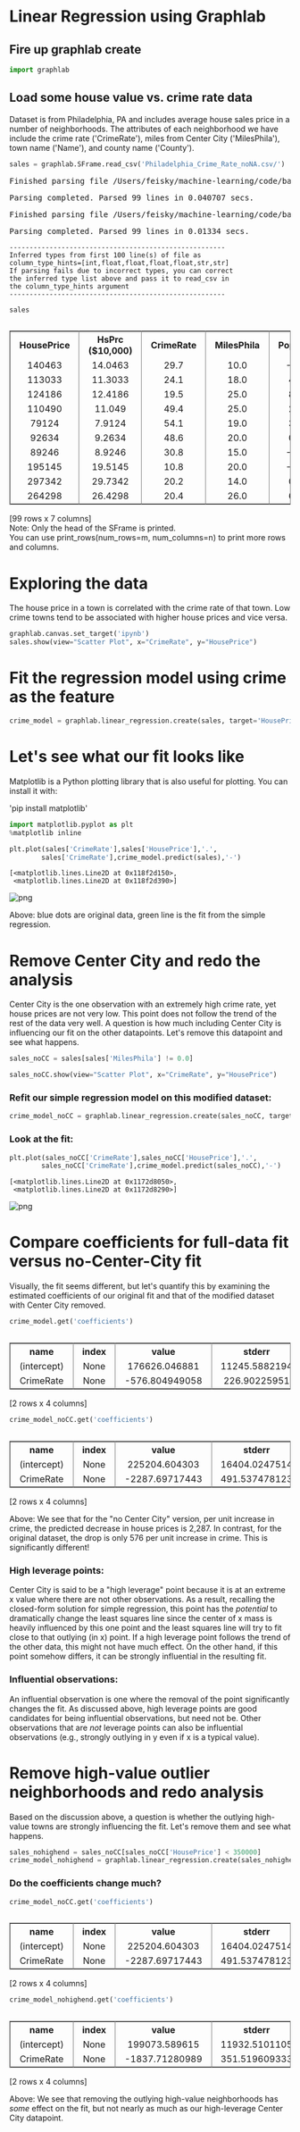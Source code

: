 # Linear Regression using Graphlab

## Fire up graphlab create


```python
import graphlab
```

## Load some house value vs. crime rate data

Dataset is from Philadelphia, PA and includes average house sales price in a number of neighborhoods.  The attributes of each neighborhood we have include the crime rate ('CrimeRate'), miles from Center City ('MilesPhila'), town name ('Name'), and county name ('County').


```python
sales = graphlab.SFrame.read_csv('Philadelphia_Crime_Rate_noNA.csv/')
```


<pre>Finished parsing file /Users/feisky/machine-learning/code/basic-classifiers/Philadelphia_Crime_Rate_noNA.csv</pre>



<pre>Parsing completed. Parsed 99 lines in 0.040707 secs.</pre>



<pre>Finished parsing file /Users/feisky/machine-learning/code/basic-classifiers/Philadelphia_Crime_Rate_noNA.csv</pre>



<pre>Parsing completed. Parsed 99 lines in 0.01334 secs.</pre>


    ------------------------------------------------------
    Inferred types from first 100 line(s) of file as 
    column_type_hints=[int,float,float,float,float,str,str]
    If parsing fails due to incorrect types, you can correct
    the inferred type list above and pass it to read_csv in
    the column_type_hints argument
    ------------------------------------------------------



```python
sales
```




<div style="max-height:1000px;max-width:1500px;overflow:auto;"><table frame="box" rules="cols">
    <tr>
        <th style="padding-left: 1em; padding-right: 1em; text-align: center">HousePrice</th>
        <th style="padding-left: 1em; padding-right: 1em; text-align: center">HsPrc ($10,000)</th>
        <th style="padding-left: 1em; padding-right: 1em; text-align: center">CrimeRate</th>
        <th style="padding-left: 1em; padding-right: 1em; text-align: center">MilesPhila</th>
        <th style="padding-left: 1em; padding-right: 1em; text-align: center">PopChg</th>
        <th style="padding-left: 1em; padding-right: 1em; text-align: center">Name</th>
        <th style="padding-left: 1em; padding-right: 1em; text-align: center">County</th>
    </tr>
    <tr>
        <td style="padding-left: 1em; padding-right: 1em; text-align: center; vertical-align: top">140463</td>
        <td style="padding-left: 1em; padding-right: 1em; text-align: center; vertical-align: top">14.0463</td>
        <td style="padding-left: 1em; padding-right: 1em; text-align: center; vertical-align: top">29.7</td>
        <td style="padding-left: 1em; padding-right: 1em; text-align: center; vertical-align: top">10.0</td>
        <td style="padding-left: 1em; padding-right: 1em; text-align: center; vertical-align: top">-1.0</td>
        <td style="padding-left: 1em; padding-right: 1em; text-align: center; vertical-align: top">Abington</td>
        <td style="padding-left: 1em; padding-right: 1em; text-align: center; vertical-align: top">Montgome</td>
    </tr>
    <tr>
        <td style="padding-left: 1em; padding-right: 1em; text-align: center; vertical-align: top">113033</td>
        <td style="padding-left: 1em; padding-right: 1em; text-align: center; vertical-align: top">11.3033</td>
        <td style="padding-left: 1em; padding-right: 1em; text-align: center; vertical-align: top">24.1</td>
        <td style="padding-left: 1em; padding-right: 1em; text-align: center; vertical-align: top">18.0</td>
        <td style="padding-left: 1em; padding-right: 1em; text-align: center; vertical-align: top">4.0</td>
        <td style="padding-left: 1em; padding-right: 1em; text-align: center; vertical-align: top">Ambler</td>
        <td style="padding-left: 1em; padding-right: 1em; text-align: center; vertical-align: top">Montgome</td>
    </tr>
    <tr>
        <td style="padding-left: 1em; padding-right: 1em; text-align: center; vertical-align: top">124186</td>
        <td style="padding-left: 1em; padding-right: 1em; text-align: center; vertical-align: top">12.4186</td>
        <td style="padding-left: 1em; padding-right: 1em; text-align: center; vertical-align: top">19.5</td>
        <td style="padding-left: 1em; padding-right: 1em; text-align: center; vertical-align: top">25.0</td>
        <td style="padding-left: 1em; padding-right: 1em; text-align: center; vertical-align: top">8.0</td>
        <td style="padding-left: 1em; padding-right: 1em; text-align: center; vertical-align: top">Aston</td>
        <td style="padding-left: 1em; padding-right: 1em; text-align: center; vertical-align: top">Delaware</td>
    </tr>
    <tr>
        <td style="padding-left: 1em; padding-right: 1em; text-align: center; vertical-align: top">110490</td>
        <td style="padding-left: 1em; padding-right: 1em; text-align: center; vertical-align: top">11.049</td>
        <td style="padding-left: 1em; padding-right: 1em; text-align: center; vertical-align: top">49.4</td>
        <td style="padding-left: 1em; padding-right: 1em; text-align: center; vertical-align: top">25.0</td>
        <td style="padding-left: 1em; padding-right: 1em; text-align: center; vertical-align: top">2.7</td>
        <td style="padding-left: 1em; padding-right: 1em; text-align: center; vertical-align: top">Bensalem</td>
        <td style="padding-left: 1em; padding-right: 1em; text-align: center; vertical-align: top">Bucks</td>
    </tr>
    <tr>
        <td style="padding-left: 1em; padding-right: 1em; text-align: center; vertical-align: top">79124</td>
        <td style="padding-left: 1em; padding-right: 1em; text-align: center; vertical-align: top">7.9124</td>
        <td style="padding-left: 1em; padding-right: 1em; text-align: center; vertical-align: top">54.1</td>
        <td style="padding-left: 1em; padding-right: 1em; text-align: center; vertical-align: top">19.0</td>
        <td style="padding-left: 1em; padding-right: 1em; text-align: center; vertical-align: top">3.9</td>
        <td style="padding-left: 1em; padding-right: 1em; text-align: center; vertical-align: top">Bristol B.</td>
        <td style="padding-left: 1em; padding-right: 1em; text-align: center; vertical-align: top">Bucks</td>
    </tr>
    <tr>
        <td style="padding-left: 1em; padding-right: 1em; text-align: center; vertical-align: top">92634</td>
        <td style="padding-left: 1em; padding-right: 1em; text-align: center; vertical-align: top">9.2634</td>
        <td style="padding-left: 1em; padding-right: 1em; text-align: center; vertical-align: top">48.6</td>
        <td style="padding-left: 1em; padding-right: 1em; text-align: center; vertical-align: top">20.0</td>
        <td style="padding-left: 1em; padding-right: 1em; text-align: center; vertical-align: top">0.6</td>
        <td style="padding-left: 1em; padding-right: 1em; text-align: center; vertical-align: top">Bristol T.</td>
        <td style="padding-left: 1em; padding-right: 1em; text-align: center; vertical-align: top">Bucks</td>
    </tr>
    <tr>
        <td style="padding-left: 1em; padding-right: 1em; text-align: center; vertical-align: top">89246</td>
        <td style="padding-left: 1em; padding-right: 1em; text-align: center; vertical-align: top">8.9246</td>
        <td style="padding-left: 1em; padding-right: 1em; text-align: center; vertical-align: top">30.8</td>
        <td style="padding-left: 1em; padding-right: 1em; text-align: center; vertical-align: top">15.0</td>
        <td style="padding-left: 1em; padding-right: 1em; text-align: center; vertical-align: top">-2.6</td>
        <td style="padding-left: 1em; padding-right: 1em; text-align: center; vertical-align: top">Brookhaven</td>
        <td style="padding-left: 1em; padding-right: 1em; text-align: center; vertical-align: top">Delaware</td>
    </tr>
    <tr>
        <td style="padding-left: 1em; padding-right: 1em; text-align: center; vertical-align: top">195145</td>
        <td style="padding-left: 1em; padding-right: 1em; text-align: center; vertical-align: top">19.5145</td>
        <td style="padding-left: 1em; padding-right: 1em; text-align: center; vertical-align: top">10.8</td>
        <td style="padding-left: 1em; padding-right: 1em; text-align: center; vertical-align: top">20.0</td>
        <td style="padding-left: 1em; padding-right: 1em; text-align: center; vertical-align: top">-3.5</td>
        <td style="padding-left: 1em; padding-right: 1em; text-align: center; vertical-align: top">Bryn Athyn</td>
        <td style="padding-left: 1em; padding-right: 1em; text-align: center; vertical-align: top">Montgome</td>
    </tr>
    <tr>
        <td style="padding-left: 1em; padding-right: 1em; text-align: center; vertical-align: top">297342</td>
        <td style="padding-left: 1em; padding-right: 1em; text-align: center; vertical-align: top">29.7342</td>
        <td style="padding-left: 1em; padding-right: 1em; text-align: center; vertical-align: top">20.2</td>
        <td style="padding-left: 1em; padding-right: 1em; text-align: center; vertical-align: top">14.0</td>
        <td style="padding-left: 1em; padding-right: 1em; text-align: center; vertical-align: top">0.6</td>
        <td style="padding-left: 1em; padding-right: 1em; text-align: center; vertical-align: top">Bryn Mawr</td>
        <td style="padding-left: 1em; padding-right: 1em; text-align: center; vertical-align: top">Montgome</td>
    </tr>
    <tr>
        <td style="padding-left: 1em; padding-right: 1em; text-align: center; vertical-align: top">264298</td>
        <td style="padding-left: 1em; padding-right: 1em; text-align: center; vertical-align: top">26.4298</td>
        <td style="padding-left: 1em; padding-right: 1em; text-align: center; vertical-align: top">20.4</td>
        <td style="padding-left: 1em; padding-right: 1em; text-align: center; vertical-align: top">26.0</td>
        <td style="padding-left: 1em; padding-right: 1em; text-align: center; vertical-align: top">6.0</td>
        <td style="padding-left: 1em; padding-right: 1em; text-align: center; vertical-align: top">Buckingham</td>
        <td style="padding-left: 1em; padding-right: 1em; text-align: center; vertical-align: top">Bucks</td>
    </tr>
</table>
[99 rows x 7 columns]<br/>Note: Only the head of the SFrame is printed.<br/>You can use print_rows(num_rows=m, num_columns=n) to print more rows and columns.
</div>



# Exploring the data 

The house price in a town is correlated with the crime rate of that town. Low crime towns tend to be associated with higher house prices and vice versa.


```python
graphlab.canvas.set_target('ipynb')
sales.show(view="Scatter Plot", x="CrimeRate", y="HousePrice")
```



# Fit the regression model using crime as the feature


```python
crime_model = graphlab.linear_regression.create(sales, target='HousePrice', features=['CrimeRate'],validation_set=None,verbose=False)
```

# Let's see what our fit looks like

Matplotlib is a Python plotting library that is also useful for plotting.  You can install it with:

'pip install matplotlib'


```python
import matplotlib.pyplot as plt
%matplotlib inline
```


```python
plt.plot(sales['CrimeRate'],sales['HousePrice'],'.',
        sales['CrimeRate'],crime_model.predict(sales),'-')
```




    [<matplotlib.lines.Line2D at 0x118f2d150>,
     <matplotlib.lines.Line2D at 0x118f2d390>]




![png](output_13_1.png)


Above: blue dots are original data, green line is the fit from the simple regression.

# Remove Center City and redo the analysis

Center City is the one observation with an extremely high crime rate, yet house prices are not very low.  This point does not follow the trend of the rest of the data very well.  A question is how much including Center City is influencing our fit on the other datapoints.  Let's remove this datapoint and see what happens.


```python
sales_noCC = sales[sales['MilesPhila'] != 0.0] 
```


```python
sales_noCC.show(view="Scatter Plot", x="CrimeRate", y="HousePrice")
```



### Refit our simple regression model on this modified dataset:


```python
crime_model_noCC = graphlab.linear_regression.create(sales_noCC, target='HousePrice', features=['CrimeRate'],validation_set=None, verbose=False)
```

### Look at the fit:


```python
plt.plot(sales_noCC['CrimeRate'],sales_noCC['HousePrice'],'.',
        sales_noCC['CrimeRate'],crime_model.predict(sales_noCC),'-')
```




    [<matplotlib.lines.Line2D at 0x1172d8050>,
     <matplotlib.lines.Line2D at 0x1172d8290>]




![png](output_22_1.png)


# Compare coefficients for full-data fit versus no-Center-City fit

Visually, the fit seems different, but let's quantify this by examining the estimated coefficients of our original fit and that of the modified dataset with Center City removed.


```python
crime_model.get('coefficients')
```




<div style="max-height:1000px;max-width:1500px;overflow:auto;"><table frame="box" rules="cols">
    <tr>
        <th style="padding-left: 1em; padding-right: 1em; text-align: center">name</th>
        <th style="padding-left: 1em; padding-right: 1em; text-align: center">index</th>
        <th style="padding-left: 1em; padding-right: 1em; text-align: center">value</th>
        <th style="padding-left: 1em; padding-right: 1em; text-align: center">stderr</th>
    </tr>
    <tr>
        <td style="padding-left: 1em; padding-right: 1em; text-align: center; vertical-align: top">(intercept)</td>
        <td style="padding-left: 1em; padding-right: 1em; text-align: center; vertical-align: top">None</td>
        <td style="padding-left: 1em; padding-right: 1em; text-align: center; vertical-align: top">176626.046881</td>
        <td style="padding-left: 1em; padding-right: 1em; text-align: center; vertical-align: top">11245.5882194</td>
    </tr>
    <tr>
        <td style="padding-left: 1em; padding-right: 1em; text-align: center; vertical-align: top">CrimeRate</td>
        <td style="padding-left: 1em; padding-right: 1em; text-align: center; vertical-align: top">None</td>
        <td style="padding-left: 1em; padding-right: 1em; text-align: center; vertical-align: top">-576.804949058</td>
        <td style="padding-left: 1em; padding-right: 1em; text-align: center; vertical-align: top">226.90225951</td>
    </tr>
</table>
[2 rows x 4 columns]<br/>
</div>




```python
crime_model_noCC.get('coefficients')
```




<div style="max-height:1000px;max-width:1500px;overflow:auto;"><table frame="box" rules="cols">
    <tr>
        <th style="padding-left: 1em; padding-right: 1em; text-align: center">name</th>
        <th style="padding-left: 1em; padding-right: 1em; text-align: center">index</th>
        <th style="padding-left: 1em; padding-right: 1em; text-align: center">value</th>
        <th style="padding-left: 1em; padding-right: 1em; text-align: center">stderr</th>
    </tr>
    <tr>
        <td style="padding-left: 1em; padding-right: 1em; text-align: center; vertical-align: top">(intercept)</td>
        <td style="padding-left: 1em; padding-right: 1em; text-align: center; vertical-align: top">None</td>
        <td style="padding-left: 1em; padding-right: 1em; text-align: center; vertical-align: top">225204.604303</td>
        <td style="padding-left: 1em; padding-right: 1em; text-align: center; vertical-align: top">16404.0247514</td>
    </tr>
    <tr>
        <td style="padding-left: 1em; padding-right: 1em; text-align: center; vertical-align: top">CrimeRate</td>
        <td style="padding-left: 1em; padding-right: 1em; text-align: center; vertical-align: top">None</td>
        <td style="padding-left: 1em; padding-right: 1em; text-align: center; vertical-align: top">-2287.69717443</td>
        <td style="padding-left: 1em; padding-right: 1em; text-align: center; vertical-align: top">491.537478123</td>
    </tr>
</table>
[2 rows x 4 columns]<br/>
</div>



Above: We see that for the "no Center City" version, per unit increase in crime, the predicted decrease in house prices is 2,287.  In contrast, for the original dataset, the drop is only 576 per unit increase in crime.  This is significantly different!

### High leverage points: 
Center City is said to be a "high leverage" point because it is at an extreme x value where there are not other observations.  As a result, recalling the closed-form solution for simple regression, this point has the *potential* to dramatically change the least squares line since the center of x mass is heavily influenced by this one point and the least squares line will try to fit close to that outlying (in x) point.  If a high leverage point follows the trend of the other data, this might not have much effect.  On the other hand, if this point somehow differs, it can be strongly influential in the resulting fit.

### Influential observations:  
An influential observation is one where the removal of the point significantly changes the fit.  As discussed above, high leverage points are good candidates for being influential observations, but need not be.  Other observations that are *not* leverage points can also be influential observations (e.g., strongly outlying in y even if x is a typical value).

# Remove high-value outlier neighborhoods and redo analysis

Based on the discussion above, a question is whether the outlying high-value towns are strongly influencing the fit.  Let's remove them and see what happens.


```python
sales_nohighend = sales_noCC[sales_noCC['HousePrice'] < 350000] 
crime_model_nohighend = graphlab.linear_regression.create(sales_nohighend, target='HousePrice', features=['CrimeRate'],validation_set=None, verbose=False)
```

### Do the coefficients change much?


```python
crime_model_noCC.get('coefficients')
```




<div style="max-height:1000px;max-width:1500px;overflow:auto;"><table frame="box" rules="cols">
    <tr>
        <th style="padding-left: 1em; padding-right: 1em; text-align: center">name</th>
        <th style="padding-left: 1em; padding-right: 1em; text-align: center">index</th>
        <th style="padding-left: 1em; padding-right: 1em; text-align: center">value</th>
        <th style="padding-left: 1em; padding-right: 1em; text-align: center">stderr</th>
    </tr>
    <tr>
        <td style="padding-left: 1em; padding-right: 1em; text-align: center; vertical-align: top">(intercept)</td>
        <td style="padding-left: 1em; padding-right: 1em; text-align: center; vertical-align: top">None</td>
        <td style="padding-left: 1em; padding-right: 1em; text-align: center; vertical-align: top">225204.604303</td>
        <td style="padding-left: 1em; padding-right: 1em; text-align: center; vertical-align: top">16404.0247514</td>
    </tr>
    <tr>
        <td style="padding-left: 1em; padding-right: 1em; text-align: center; vertical-align: top">CrimeRate</td>
        <td style="padding-left: 1em; padding-right: 1em; text-align: center; vertical-align: top">None</td>
        <td style="padding-left: 1em; padding-right: 1em; text-align: center; vertical-align: top">-2287.69717443</td>
        <td style="padding-left: 1em; padding-right: 1em; text-align: center; vertical-align: top">491.537478123</td>
    </tr>
</table>
[2 rows x 4 columns]<br/>
</div>




```python
crime_model_nohighend.get('coefficients')
```




<div style="max-height:1000px;max-width:1500px;overflow:auto;"><table frame="box" rules="cols">
    <tr>
        <th style="padding-left: 1em; padding-right: 1em; text-align: center">name</th>
        <th style="padding-left: 1em; padding-right: 1em; text-align: center">index</th>
        <th style="padding-left: 1em; padding-right: 1em; text-align: center">value</th>
        <th style="padding-left: 1em; padding-right: 1em; text-align: center">stderr</th>
    </tr>
    <tr>
        <td style="padding-left: 1em; padding-right: 1em; text-align: center; vertical-align: top">(intercept)</td>
        <td style="padding-left: 1em; padding-right: 1em; text-align: center; vertical-align: top">None</td>
        <td style="padding-left: 1em; padding-right: 1em; text-align: center; vertical-align: top">199073.589615</td>
        <td style="padding-left: 1em; padding-right: 1em; text-align: center; vertical-align: top">11932.5101105</td>
    </tr>
    <tr>
        <td style="padding-left: 1em; padding-right: 1em; text-align: center; vertical-align: top">CrimeRate</td>
        <td style="padding-left: 1em; padding-right: 1em; text-align: center; vertical-align: top">None</td>
        <td style="padding-left: 1em; padding-right: 1em; text-align: center; vertical-align: top">-1837.71280989</td>
        <td style="padding-left: 1em; padding-right: 1em; text-align: center; vertical-align: top">351.519609333</td>
    </tr>
</table>
[2 rows x 4 columns]<br/>
</div>



Above: We see that removing the outlying high-value neighborhoods has *some* effect on the fit, but not nearly as much as our high-leverage Center City datapoint.


```python

```
